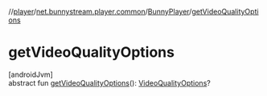 //[player](../../../index.md)/[net.bunnystream.player.common](../index.md)/[BunnyPlayer](index.md)/[getVideoQualityOptions](get-video-quality-options.md)

# getVideoQualityOptions

[androidJvm]\
abstract fun [getVideoQualityOptions](get-video-quality-options.md)(): [VideoQualityOptions](../../net.bunnystream.player.model/-video-quality-options/index.md)?
